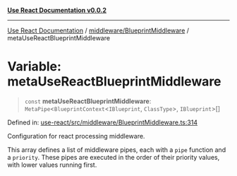 [**Use React Documentation v0.0.2**](../../../README.md)

***

[Use React Documentation](../../../modules.md) / [middleware/BlueprintMiddleware](../README.md) / metaUseReactBlueprintMiddleware

# Variable: metaUseReactBlueprintMiddleware

> `const` **metaUseReactBlueprintMiddleware**: `MetaPipe`\<`BlueprintContext`\<`IBlueprint`, `ClassType`\>, `IBlueprint`\>[]

Defined in: [use-react/src/middleware/BlueprintMiddleware.ts:314](https://github.com/stonemjs/use-react/blob/50c96852bd65a75b7f2a00786393fb0c90af6da8/src/middleware/BlueprintMiddleware.ts#L314)

Configuration for react processing middleware.

This array defines a list of middleware pipes, each with a `pipe` function and a `priority`.
These pipes are executed in the order of their priority values, with lower values running first.
